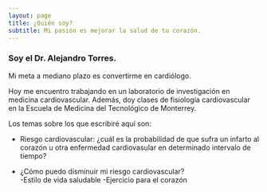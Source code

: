 ```yaml
---
layout: page
title: ¿Quién soy?
subtitle: Mi pasión es mejorar la salud de tu corazón.
---
```


### Soy el Dr. Alejandro Torres.  
Mi meta a mediano plazo es convertirme en cardiólogo.

Hoy me encuentro trabajando en un laboratorio de investigación en medicina cardiovascular. Además, doy clases de fisiología cardiovascular en la Escuela de Medicina del Tecnológico de Monterrey.

Los temas sobre los que escribiré aquí son:

- Riesgo cardiovascular: ¿cuál es la probabilidad de que sufra un infarto al corazón u otra enfermedad cardiovasular en determinado intervalo de tiempo?

- ¿Cómo puedo disminuir mi riesgo cardiovascular?  
 -Estilo de vida saludable
 -Ejercicio para el corazón
 

